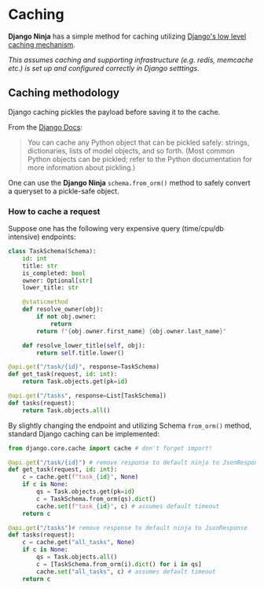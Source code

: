 # Caching

**Django Ninja** has a simple method for caching utilizing [Django's low level caching mechanism](https://docs.djangoproject.com/en/dev/topics/cache/#the-low-level-cache-api).

*This assumes caching and supporting infrastructure (e.g. redis, memcache etc.) is set up and configured correctly in Django setttings.*

## Caching methodology

Django caching pickles the payload before saving it to the cache. 

From the [Django Docs](https://docs.djangoproject.com/en/dev/topics/cache/#the-low-level-cache-api):
> You can cache any Python object that can be pickled safely: strings, dictionaries, lists of model objects, and so forth. (Most common Python objects can be pickled; refer to the Python documentation for more information about pickling.)

One can use the **Django Ninja** `schema.from_orm()` method to safely convert a queryset to a pickle-safe object.

### How to cache a request

Suppose one has the following very expensive query (time/cpu/db intensive) endpoints:

```Python
class TaskSchema(Schema):
    id: int
    title: str
    is_completed: bool
    owner: Optional[str]
    lower_title: str

    @staticmethod
    def resolve_owner(obj):
        if not obj.owner:
            return
        return f"{obj.owner.first_name} {obj.owner.last_name}"

    def resolve_lower_title(self, obj):
        return self.title.lower()

@api.get("/task/{id}", response=TaskSchema)
def get_task(request, id: int):
    return Task.objects.get(pk=id)

@api.get("/tasks", response=List[TaskSchema])
def tasks(request):
    return Task.objects.all()
```


By slightly changing the endpoint and utilizing Schema `from_orm()` method, standard Django caching can be implemented:

```Python
from django.core.cache import cache # don't forget import!

@api.get("/task/{id}") # remove response to default ninja to JsonResponse
def get_task(request, id: int):
    c = cache.get(f"task_{id}", None)
    if c is None:
        qs = Task.objects.get(pk=id)
        c = TaskSchema.from_orm(qs).dict()
        cache.set(f"task_{id}", c) # assumes default timeout
    return c

@api.get("/tasks")# remove response to default ninja to JsonResponse
def tasks(request):
    c = cache.get("all_tasks", None)
    if c is None:
        qs = Task.objects.all()
        c = [TaskSchema.from_orm(i).dict() for i in qs]
        cache.set("all_tasks", c) # assumes default timeout
    return c

```